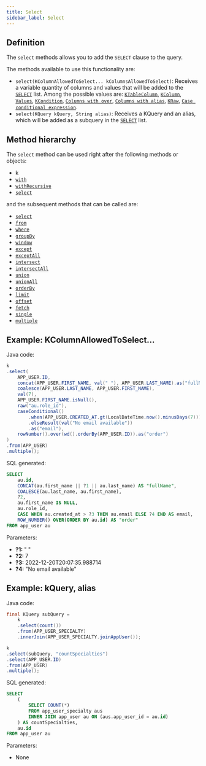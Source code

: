 ```yaml
---
title: Select
sidebar_label: Select
---
```


## Definition

The `select` methods allows you to add the `SELECT` clause to the query.

The methods available to use this functionality are:

- `select(KColumnAllowedToSelect... kColumnsAllowedToSelect)`: Receives a variable quantity of columns and values that will be added to the [`SELECT`](/docs/select-statement/select/introduction) list. Among the possible values are: [`KTableColumn`](/docs/select-statement/select/introduction#1-ktablecolumn), [`KColumn`](/docs/select-statement/select/introduction#2-kcolumn), [`Values`](/docs/select-statement/select/introduction#3-values), [`KCondition`](/docs/select-statement/select/introduction#4-kcondition), [`Columns with over`](/docs/select-statement/select/introduction#5-columns-with-over), [`Columns with alias`](/docs/select-statement/select/introduction#5-columns-with-alias), [`KRaw`](/docs/select-statement/select/introduction#7-kraw), [`Case conditional expression`](/docs/select-statement/select/introduction#8-case-conditional-expression).
- `select(KQuery kQuery, String alias)`: Receives a KQuery and an alias, which will be added as a subquery in the [`SELECT`](/docs/select-statement/select/introduction) list.

## Method hierarchy

The `select` method can be used right after the following methods or objects:

- k
- [`with`](/docs/select-statement/with)
- [`withRecursive`](/docs/select-statement/with)
- [`select`](/docs/select-statement/select/)

and the subsequent methods that can be called are:

- [`select`](/docs/select-statement/select/)
- [`from`](/docs/select-statement/from/)
- [`where`](/docs/select-statement/where/)
- [`groupBy`](/docs/select-statement/group-by/)
- [`window`](/docs/select-statement/window/)
- [`except`](/docs/select-statement/combining/except)
- [`exceptAll`](/docs/select-statement/combining/except-all)
- [`intersect`](/docs/select-statement/combining/intersect)
- [`intersectAll`](/docs/select-statement/combining/intersect-all)
- [`union`](/docs/select-statement/combining/union)
- [`unionAll`](/docs/select-statement/combining/union-all)
- [`orderBy`](/docs/select-statement/order-by/)
- [`limit`](/docs/select-statement/limit)
- [`offset`](/docs/select-statement/offset)
- [`fetch`](/docs/select-statement/fetch/)
- [`single`](/docs/select-statement/select/)
- [`multiple`](/docs/select-statement/select/)

## Example: KColumnAllowedToSelect...

Java code:

```java
k
.select(
    APP_USER.ID,
    concat(APP_USER.FIRST_NAME, val(" "), APP_USER.LAST_NAME).as("fullName"),
    coalesce(APP_USER.LAST_NAME, APP_USER.FIRST_NAME),
    val(7),
    APP_USER.FIRST_NAME.isNull(),
    raw("au.role_id"),
    caseConditional()
        .when(APP_USER.CREATED_AT.gt(LocalDateTime.now().minusDays(7))).then(APP_USER.EMAIL)
        .elseResult(val("No email available"))
        .as("email"),
    rowNumber().over(wd().orderBy(APP_USER.ID)).as("order")
)
.from(APP_USER)
.multiple();
```

SQL generated:

```sql
SELECT
    au.id,
    CONCAT(au.first_name || ?1 || au.last_name) AS "fullName",
    COALESCE(au.last_name, au.first_name),
    ?2,
    au.first_name IS NULL,
    au.role_id,
    CASE WHEN au.created_at > ?3 THEN au.email ELSE ?4 END AS email,
    ROW_NUMBER() OVER(ORDER BY au.id) AS "order"
FROM app_user au
```

Parameters:

- **?1:** " "
- **?2:** 7
- **?3:** 2022-12-20T20:07:35.988714
- **?4:** "No email available"

## Example: kQuery, alias

Java code:

```java
final KQuery subQuery =
    k
    .select(count())
    .from(APP_USER_SPECIALTY)
    .innerJoin(APP_USER_SPECIALTY.joinAppUser());

k
.select(subQuery, "countSpecialties")
.select(APP_USER.ID)
.from(APP_USER)
.multiple();
```

SQL generated:

```sql
SELECT
    (
        SELECT COUNT(*)
        FROM app_user_specialty aus
        INNER JOIN app_user au ON (aus.app_user_id = au.id)
    ) AS countSpecialties,
    au.id
FROM app_user au
```

Parameters:

- None